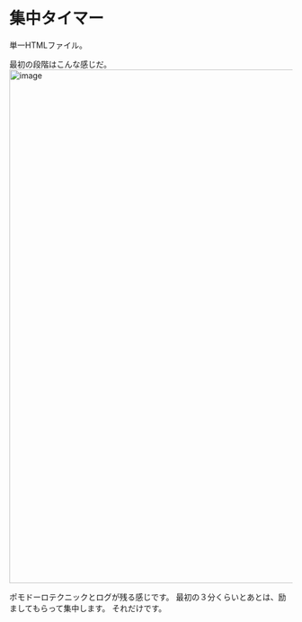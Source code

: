 # 集中タイマー

単一HTMLファイル。

最初の段階はこんな感じだ。
<img width="942" height="913" alt="image" src="https://github.com/user-attachments/assets/b6748098-d52c-4da3-9db8-9a9156cea95c" />

ポモドーロテクニックとログが残る感じです。
最初の３分くらいとあとは、励ましてもらって集中します。
それだけです。
